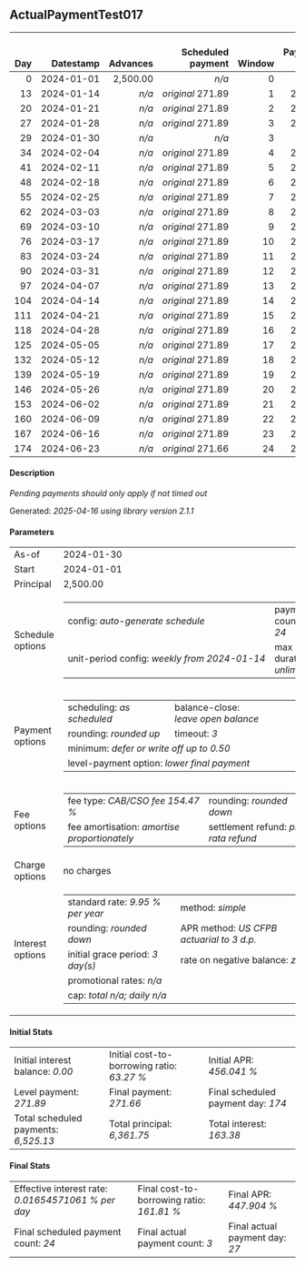<h2>ActualPaymentTest017</h2>
<table>
    <thead style="vertical-align: bottom;">
        <th style="text-align: right;">Day</th>
        <th style="text-align: right;">Datestamp</th>
        <th style="text-align: right;">Advances</th>
        <th style="text-align: right;">Scheduled payment</th>
        <th style="text-align: right;">Window</th>
        <th style="text-align: right;">Payment due</th>
        <th style="text-align: right;">Actual payments</th>
        <th style="text-align: right;">Generated payment</th>
        <th style="text-align: right;">Net effect</th>
        <th style="text-align: right;">Payment status</th>
        <th style="text-align: right;">Balance status</th>
        <th style="text-align: right;">Simple interest</th>
        <th style="text-align: right;">New interest</th>
        <th style="text-align: right;">New charges</th>
        <th style="text-align: right;">Principal portion</th>
        <th style="text-align: right;">Fee portion</th>
        <th style="text-align: right;">Interest portion</th>
        <th style="text-align: right;">Charges portion</th>
        <th style="text-align: right;">Fee refund</th>
        <th style="text-align: right;">Principal balance</th>
        <th style="text-align: right;">Fee balance</th>
        <th style="text-align: right;">Interest balance</th>
        <th style="text-align: right;">Charges balance</th>
        <th style="text-align: right;">Settlement figure</th>
        <th style="text-align: right;">Fee refund if&nbsp;settled</th>
    </thead>
    <tr style="text-align: right;">
        <td class="ci00">0</td>
        <td class="ci01" style="white-space: nowrap;">2024-01-01</td>
        <td class="ci02">2,500.00</td>
        <td class="ci03" style="white-space: nowrap;"><i>n/a<i></td>
        <td class="ci04">0</td>
        <td class="ci05">0.00</td>
        <td class="ci06"><i>n/a</i></td>
        <td class="ci07"><i>n/a</i></td>
        <td class="ci08">0.00</td>
        <td class="ci09"><i>none&nbsp;scheduled</i></td>
        <td class="ci10">open</td>
        <td class="ci13">0.0000</td>
        <td class="ci14">0.0000</td>
        <td class="ci15"><i>n/a</i></td>
        <td class="ci16">0.00</td>
        <td class="ci17">0.00</td>
        <td class="ci18">0.00</td>
        <td class="ci19">0.00</td>
        <td class="ci20">0.00</td>
        <td class="ci21">2,500.00</td>
        <td class="ci22">3,861.75</td>
        <td class="ci23">0.0000</td>
        <td class="ci24">0.00</td>
        <td class="ci25">6,361.75</td>
        <td class="ci26">3,861.75</td>
    </tr>
    <tr style="text-align: right;">
        <td class="ci00">13</td>
        <td class="ci01" style="white-space: nowrap;">2024-01-14</td>
        <td class="ci02"><i>n/a</i></td>
        <td class="ci03" style="white-space: nowrap;"><i>original</i> 271.89</td>
        <td class="ci04">1</td>
        <td class="ci05">271.89</td>
        <td class="ci06"><i>confirmed</i>&nbsp;271.89</td>
        <td class="ci07"><i>n/a</i></td>
        <td class="ci08">271.89</td>
        <td class="ci09"><i>payment&nbsp;made</i></td>
        <td class="ci10">open</td>
        <td class="ci13">22.5450</td>
        <td class="ci14">22.5450</td>
        <td class="ci15"><i>n/a</i></td>
        <td class="ci16">97.98</td>
        <td class="ci17">151.37</td>
        <td class="ci18">22.54</td>
        <td class="ci19">0.00</td>
        <td class="ci20">3,573.23</td>
        <td class="ci21">2,402.02</td>
        <td class="ci22">3,710.38</td>
        <td class="ci23">0.0000</td>
        <td class="ci24">0.00</td>
        <td class="ci25">2,539.17</td>
        <td class="ci26">3,573.23</td>
    </tr>
    <tr style="text-align: right;">
        <td class="ci00">20</td>
        <td class="ci01" style="white-space: nowrap;">2024-01-21</td>
        <td class="ci02"><i>n/a</i></td>
        <td class="ci03" style="white-space: nowrap;"><i>original</i> 271.89</td>
        <td class="ci04">2</td>
        <td class="ci05">271.89</td>
        <td class="ci06">271.89&nbsp;<i>timed&nbsp;out</i></td>
        <td class="ci07"><i>n/a</i></td>
        <td class="ci08">0.00</td>
        <td class="ci09"><i>missed&nbsp;payment</i></td>
        <td class="ci10">open</td>
        <td class="ci13">11.6638</td>
        <td class="ci14">11.6638</td>
        <td class="ci15"><i>n/a</i></td>
        <td class="ci16">0.00</td>
        <td class="ci17">0.00</td>
        <td class="ci18">0.00</td>
        <td class="ci19">0.00</td>
        <td class="ci20">3,417.88</td>
        <td class="ci21">2,402.02</td>
        <td class="ci22">3,710.38</td>
        <td class="ci23">11.6638</td>
        <td class="ci24">0.00</td>
        <td class="ci25">2,706.18</td>
        <td class="ci26">3,417.88</td>
    </tr>
    <tr style="text-align: right;">
        <td class="ci00">27</td>
        <td class="ci01" style="white-space: nowrap;">2024-01-28</td>
        <td class="ci02"><i>n/a</i></td>
        <td class="ci03" style="white-space: nowrap;"><i>original</i> 271.89</td>
        <td class="ci04">3</td>
        <td class="ci05">271.89</td>
        <td class="ci06"><i>pending</i>&nbsp;271.89</td>
        <td class="ci07"><i>n/a</i></td>
        <td class="ci08">271.89</td>
        <td class="ci09"><i>payment&nbsp;pending</i></td>
        <td class="ci10">open</td>
        <td class="ci13">11.6638</td>
        <td class="ci14">11.6638</td>
        <td class="ci15"><i>n/a</i></td>
        <td class="ci16">97.68</td>
        <td class="ci17">150.89</td>
        <td class="ci18">23.32</td>
        <td class="ci19">0.00</td>
        <td class="ci20">3,262.52</td>
        <td class="ci21">2,304.34</td>
        <td class="ci22">3,559.49</td>
        <td class="ci23">0.0000</td>
        <td class="ci24">0.00</td>
        <td class="ci25">&nbsp;</td>
        <td class="ci26">3,262.52</td>
    </tr>
    <tr style="text-align: right;">
        <td class="ci00">29</td>
        <td class="ci01" style="white-space: nowrap;">2024-01-30</td>
        <td class="ci02"><i>n/a</i></td>
        <td class="ci03" style="white-space: nowrap;"><i>n/a<i></td>
        <td class="ci04">3</td>
        <td class="ci05">0.00</td>
        <td class="ci06"><i>n/a</i></td>
        <td class="ci07"><i>n/a</i></td>
        <td class="ci08">0.00</td>
        <td class="ci09"><i>information&nbsp;only</i></td>
        <td class="ci10">open</td>
        <td class="ci13">3.1970</td>
        <td class="ci14">3.1970</td>
        <td class="ci15"><i>n/a</i></td>
        <td class="ci16">0.00</td>
        <td class="ci17">0.00</td>
        <td class="ci18">0.00</td>
        <td class="ci19">0.00</td>
        <td class="ci20">3,218.13</td>
        <td class="ci21">2,304.34</td>
        <td class="ci22">3,559.49</td>
        <td class="ci23">3.1970</td>
        <td class="ci24">0.00</td>
        <td class="ci25">2,648.89</td>
        <td class="ci26">3,218.13</td>
    </tr>
    <tr style="text-align: right;">
        <td class="ci00">34</td>
        <td class="ci01" style="white-space: nowrap;">2024-02-04</td>
        <td class="ci02"><i>n/a</i></td>
        <td class="ci03" style="white-space: nowrap;"><i>original</i> 271.89</td>
        <td class="ci04">4</td>
        <td class="ci05">271.89</td>
        <td class="ci06"><i>n/a</i></td>
        <td class="ci07"><i>n/a</i></td>
        <td class="ci08">271.89</td>
        <td class="ci09"><i>not&nbsp;yet&nbsp;due</i></td>
        <td class="ci10">open</td>
        <td class="ci13">7.9925</td>
        <td class="ci14">7.9925</td>
        <td class="ci15"><i>n/a</i></td>
        <td class="ci16">102.45</td>
        <td class="ci17">158.26</td>
        <td class="ci18">11.18</td>
        <td class="ci19">0.00</td>
        <td class="ci20">3,107.16</td>
        <td class="ci21">2,201.89</td>
        <td class="ci22">3,401.23</td>
        <td class="ci23">0.0000</td>
        <td class="ci24">0.00</td>
        <td class="ci25">2,767.85</td>
        <td class="ci26">3,107.16</td>
    </tr>
    <tr style="text-align: right;">
        <td class="ci00">41</td>
        <td class="ci01" style="white-space: nowrap;">2024-02-11</td>
        <td class="ci02"><i>n/a</i></td>
        <td class="ci03" style="white-space: nowrap;"><i>original</i> 271.89</td>
        <td class="ci04">5</td>
        <td class="ci05">271.89</td>
        <td class="ci06"><i>n/a</i></td>
        <td class="ci07"><i>n/a</i></td>
        <td class="ci08">271.89</td>
        <td class="ci09"><i>not&nbsp;yet&nbsp;due</i></td>
        <td class="ci10">open</td>
        <td class="ci13">10.6920</td>
        <td class="ci14">10.6920</td>
        <td class="ci15"><i>n/a</i></td>
        <td class="ci16">102.64</td>
        <td class="ci17">158.56</td>
        <td class="ci18">10.69</td>
        <td class="ci19">0.00</td>
        <td class="ci20">2,951.80</td>
        <td class="ci21">2,099.25</td>
        <td class="ci22">3,242.67</td>
        <td class="ci23">0.0000</td>
        <td class="ci24">0.00</td>
        <td class="ci25">2,662.01</td>
        <td class="ci26">2,951.80</td>
    </tr>
    <tr style="text-align: right;">
        <td class="ci00">48</td>
        <td class="ci01" style="white-space: nowrap;">2024-02-18</td>
        <td class="ci02"><i>n/a</i></td>
        <td class="ci03" style="white-space: nowrap;"><i>original</i> 271.89</td>
        <td class="ci04">6</td>
        <td class="ci05">271.89</td>
        <td class="ci06"><i>n/a</i></td>
        <td class="ci07"><i>n/a</i></td>
        <td class="ci08">271.89</td>
        <td class="ci09"><i>not&nbsp;yet&nbsp;due</i></td>
        <td class="ci10">open</td>
        <td class="ci13">10.1936</td>
        <td class="ci14">10.1936</td>
        <td class="ci15"><i>n/a</i></td>
        <td class="ci16">102.84</td>
        <td class="ci17">158.86</td>
        <td class="ci18">10.19</td>
        <td class="ci19">0.00</td>
        <td class="ci20">2,796.44</td>
        <td class="ci21">1,996.41</td>
        <td class="ci22">3,083.81</td>
        <td class="ci23">0.0000</td>
        <td class="ci24">0.00</td>
        <td class="ci25">2,555.67</td>
        <td class="ci26">2,796.44</td>
    </tr>
    <tr style="text-align: right;">
        <td class="ci00">55</td>
        <td class="ci01" style="white-space: nowrap;">2024-02-25</td>
        <td class="ci02"><i>n/a</i></td>
        <td class="ci03" style="white-space: nowrap;"><i>original</i> 271.89</td>
        <td class="ci04">7</td>
        <td class="ci05">271.89</td>
        <td class="ci06"><i>n/a</i></td>
        <td class="ci07"><i>n/a</i></td>
        <td class="ci08">271.89</td>
        <td class="ci09"><i>not&nbsp;yet&nbsp;due</i></td>
        <td class="ci10">open</td>
        <td class="ci13">9.6942</td>
        <td class="ci14">9.6942</td>
        <td class="ci15"><i>n/a</i></td>
        <td class="ci16">103.03</td>
        <td class="ci17">159.17</td>
        <td class="ci18">9.69</td>
        <td class="ci19">0.00</td>
        <td class="ci20">2,641.09</td>
        <td class="ci21">1,893.38</td>
        <td class="ci22">2,924.64</td>
        <td class="ci23">0.0000</td>
        <td class="ci24">0.00</td>
        <td class="ci25">2,448.82</td>
        <td class="ci26">2,641.09</td>
    </tr>
    <tr style="text-align: right;">
        <td class="ci00">62</td>
        <td class="ci01" style="white-space: nowrap;">2024-03-03</td>
        <td class="ci02"><i>n/a</i></td>
        <td class="ci03" style="white-space: nowrap;"><i>original</i> 271.89</td>
        <td class="ci04">8</td>
        <td class="ci05">271.89</td>
        <td class="ci06"><i>n/a</i></td>
        <td class="ci07"><i>n/a</i></td>
        <td class="ci08">271.89</td>
        <td class="ci09"><i>not&nbsp;yet&nbsp;due</i></td>
        <td class="ci10">open</td>
        <td class="ci13">9.1938</td>
        <td class="ci14">9.1938</td>
        <td class="ci15"><i>n/a</i></td>
        <td class="ci16">103.23</td>
        <td class="ci17">159.47</td>
        <td class="ci18">9.19</td>
        <td class="ci19">0.00</td>
        <td class="ci20">2,485.73</td>
        <td class="ci21">1,790.15</td>
        <td class="ci22">2,765.17</td>
        <td class="ci23">0.0000</td>
        <td class="ci24">0.00</td>
        <td class="ci25">2,341.48</td>
        <td class="ci26">2,485.73</td>
    </tr>
    <tr style="text-align: right;">
        <td class="ci00">69</td>
        <td class="ci01" style="white-space: nowrap;">2024-03-10</td>
        <td class="ci02"><i>n/a</i></td>
        <td class="ci03" style="white-space: nowrap;"><i>original</i> 271.89</td>
        <td class="ci04">9</td>
        <td class="ci05">271.89</td>
        <td class="ci06"><i>n/a</i></td>
        <td class="ci07"><i>n/a</i></td>
        <td class="ci08">271.89</td>
        <td class="ci09"><i>not&nbsp;yet&nbsp;due</i></td>
        <td class="ci10">open</td>
        <td class="ci13">8.6925</td>
        <td class="ci14">8.6925</td>
        <td class="ci15"><i>n/a</i></td>
        <td class="ci16">103.43</td>
        <td class="ci17">159.77</td>
        <td class="ci18">8.69</td>
        <td class="ci19">0.00</td>
        <td class="ci20">2,330.37</td>
        <td class="ci21">1,686.72</td>
        <td class="ci22">2,605.40</td>
        <td class="ci23">0.0000</td>
        <td class="ci24">0.00</td>
        <td class="ci25">2,233.64</td>
        <td class="ci26">2,330.37</td>
    </tr>
    <tr style="text-align: right;">
        <td class="ci00">76</td>
        <td class="ci01" style="white-space: nowrap;">2024-03-17</td>
        <td class="ci02"><i>n/a</i></td>
        <td class="ci03" style="white-space: nowrap;"><i>original</i> 271.89</td>
        <td class="ci04">10</td>
        <td class="ci05">271.89</td>
        <td class="ci06"><i>n/a</i></td>
        <td class="ci07"><i>n/a</i></td>
        <td class="ci08">271.89</td>
        <td class="ci09"><i>not&nbsp;yet&nbsp;due</i></td>
        <td class="ci10">open</td>
        <td class="ci13">8.1903</td>
        <td class="ci14">8.1903</td>
        <td class="ci15"><i>n/a</i></td>
        <td class="ci16">103.62</td>
        <td class="ci17">160.08</td>
        <td class="ci18">8.19</td>
        <td class="ci19">0.00</td>
        <td class="ci20">2,175.01</td>
        <td class="ci21">1,583.10</td>
        <td class="ci22">2,445.32</td>
        <td class="ci23">0.0000</td>
        <td class="ci24">0.00</td>
        <td class="ci25">2,125.30</td>
        <td class="ci26">2,175.01</td>
    </tr>
    <tr style="text-align: right;">
        <td class="ci00">83</td>
        <td class="ci01" style="white-space: nowrap;">2024-03-24</td>
        <td class="ci02"><i>n/a</i></td>
        <td class="ci03" style="white-space: nowrap;"><i>original</i> 271.89</td>
        <td class="ci04">11</td>
        <td class="ci05">271.89</td>
        <td class="ci06"><i>n/a</i></td>
        <td class="ci07"><i>n/a</i></td>
        <td class="ci08">271.89</td>
        <td class="ci09"><i>not&nbsp;yet&nbsp;due</i></td>
        <td class="ci10">open</td>
        <td class="ci13">7.6871</td>
        <td class="ci14">7.6871</td>
        <td class="ci15"><i>n/a</i></td>
        <td class="ci16">103.82</td>
        <td class="ci17">160.39</td>
        <td class="ci18">7.68</td>
        <td class="ci19">0.00</td>
        <td class="ci20">2,019.66</td>
        <td class="ci21">1,479.28</td>
        <td class="ci22">2,284.93</td>
        <td class="ci23">0.0000</td>
        <td class="ci24">0.00</td>
        <td class="ci25">2,016.44</td>
        <td class="ci26">2,019.66</td>
    </tr>
    <tr style="text-align: right;">
        <td class="ci00">90</td>
        <td class="ci01" style="white-space: nowrap;">2024-03-31</td>
        <td class="ci02"><i>n/a</i></td>
        <td class="ci03" style="white-space: nowrap;"><i>original</i> 271.89</td>
        <td class="ci04">12</td>
        <td class="ci05">271.89</td>
        <td class="ci06"><i>n/a</i></td>
        <td class="ci07"><i>n/a</i></td>
        <td class="ci08">271.89</td>
        <td class="ci09"><i>not&nbsp;yet&nbsp;due</i></td>
        <td class="ci10">open</td>
        <td class="ci13">7.1829</td>
        <td class="ci14">7.1829</td>
        <td class="ci15"><i>n/a</i></td>
        <td class="ci16">104.02</td>
        <td class="ci17">160.69</td>
        <td class="ci18">7.18</td>
        <td class="ci19">0.00</td>
        <td class="ci20">1,864.30</td>
        <td class="ci21">1,375.26</td>
        <td class="ci22">2,124.24</td>
        <td class="ci23">0.0000</td>
        <td class="ci24">0.00</td>
        <td class="ci25">1,907.09</td>
        <td class="ci26">1,864.30</td>
    </tr>
    <tr style="text-align: right;">
        <td class="ci00">97</td>
        <td class="ci01" style="white-space: nowrap;">2024-04-07</td>
        <td class="ci02"><i>n/a</i></td>
        <td class="ci03" style="white-space: nowrap;"><i>original</i> 271.89</td>
        <td class="ci04">13</td>
        <td class="ci05">271.89</td>
        <td class="ci06"><i>n/a</i></td>
        <td class="ci07"><i>n/a</i></td>
        <td class="ci08">271.89</td>
        <td class="ci09"><i>not&nbsp;yet&nbsp;due</i></td>
        <td class="ci10">open</td>
        <td class="ci13">6.6778</td>
        <td class="ci14">6.6778</td>
        <td class="ci15"><i>n/a</i></td>
        <td class="ci16">104.22</td>
        <td class="ci17">161.00</td>
        <td class="ci18">6.67</td>
        <td class="ci19">0.00</td>
        <td class="ci20">1,708.94</td>
        <td class="ci21">1,271.04</td>
        <td class="ci22">1,963.24</td>
        <td class="ci23">0.0000</td>
        <td class="ci24">0.00</td>
        <td class="ci25">1,797.23</td>
        <td class="ci26">1,708.94</td>
    </tr>
    <tr style="text-align: right;">
        <td class="ci00">104</td>
        <td class="ci01" style="white-space: nowrap;">2024-04-14</td>
        <td class="ci02"><i>n/a</i></td>
        <td class="ci03" style="white-space: nowrap;"><i>original</i> 271.89</td>
        <td class="ci04">14</td>
        <td class="ci05">271.89</td>
        <td class="ci06"><i>n/a</i></td>
        <td class="ci07"><i>n/a</i></td>
        <td class="ci08">271.89</td>
        <td class="ci09"><i>not&nbsp;yet&nbsp;due</i></td>
        <td class="ci10">open</td>
        <td class="ci13">6.1717</td>
        <td class="ci14">6.1717</td>
        <td class="ci15"><i>n/a</i></td>
        <td class="ci16">104.42</td>
        <td class="ci17">161.30</td>
        <td class="ci18">6.17</td>
        <td class="ci19">0.00</td>
        <td class="ci20">1,553.58</td>
        <td class="ci21">1,166.62</td>
        <td class="ci22">1,801.94</td>
        <td class="ci23">0.0000</td>
        <td class="ci24">0.00</td>
        <td class="ci25">1,686.87</td>
        <td class="ci26">1,553.58</td>
    </tr>
    <tr style="text-align: right;">
        <td class="ci00">111</td>
        <td class="ci01" style="white-space: nowrap;">2024-04-21</td>
        <td class="ci02"><i>n/a</i></td>
        <td class="ci03" style="white-space: nowrap;"><i>original</i> 271.89</td>
        <td class="ci04">15</td>
        <td class="ci05">271.89</td>
        <td class="ci06"><i>n/a</i></td>
        <td class="ci07"><i>n/a</i></td>
        <td class="ci08">271.89</td>
        <td class="ci09"><i>not&nbsp;yet&nbsp;due</i></td>
        <td class="ci10">open</td>
        <td class="ci13">5.6647</td>
        <td class="ci14">5.6647</td>
        <td class="ci15"><i>n/a</i></td>
        <td class="ci16">104.62</td>
        <td class="ci17">161.61</td>
        <td class="ci18">5.66</td>
        <td class="ci19">0.00</td>
        <td class="ci20">1,398.22</td>
        <td class="ci21">1,062.00</td>
        <td class="ci22">1,640.33</td>
        <td class="ci23">0.0000</td>
        <td class="ci24">0.00</td>
        <td class="ci25">1,576.00</td>
        <td class="ci26">1,398.22</td>
    </tr>
    <tr style="text-align: right;">
        <td class="ci00">118</td>
        <td class="ci01" style="white-space: nowrap;">2024-04-28</td>
        <td class="ci02"><i>n/a</i></td>
        <td class="ci03" style="white-space: nowrap;"><i>original</i> 271.89</td>
        <td class="ci04">16</td>
        <td class="ci05">271.89</td>
        <td class="ci06"><i>n/a</i></td>
        <td class="ci07"><i>n/a</i></td>
        <td class="ci08">271.89</td>
        <td class="ci09"><i>not&nbsp;yet&nbsp;due</i></td>
        <td class="ci10">open</td>
        <td class="ci13">5.1566</td>
        <td class="ci14">5.1566</td>
        <td class="ci15"><i>n/a</i></td>
        <td class="ci16">104.82</td>
        <td class="ci17">161.92</td>
        <td class="ci18">5.15</td>
        <td class="ci19">0.00</td>
        <td class="ci20">1,242.87</td>
        <td class="ci21">957.18</td>
        <td class="ci22">1,478.41</td>
        <td class="ci23">0.0000</td>
        <td class="ci24">0.00</td>
        <td class="ci25">1,464.61</td>
        <td class="ci26">1,242.87</td>
    </tr>
    <tr style="text-align: right;">
        <td class="ci00">125</td>
        <td class="ci01" style="white-space: nowrap;">2024-05-05</td>
        <td class="ci02"><i>n/a</i></td>
        <td class="ci03" style="white-space: nowrap;"><i>original</i> 271.89</td>
        <td class="ci04">17</td>
        <td class="ci05">271.89</td>
        <td class="ci06"><i>n/a</i></td>
        <td class="ci07"><i>n/a</i></td>
        <td class="ci08">271.89</td>
        <td class="ci09"><i>not&nbsp;yet&nbsp;due</i></td>
        <td class="ci10">open</td>
        <td class="ci13">4.6476</td>
        <td class="ci14">4.6476</td>
        <td class="ci15"><i>n/a</i></td>
        <td class="ci16">105.02</td>
        <td class="ci17">162.23</td>
        <td class="ci18">4.64</td>
        <td class="ci19">0.00</td>
        <td class="ci20">1,087.51</td>
        <td class="ci21">852.16</td>
        <td class="ci22">1,316.18</td>
        <td class="ci23">0.0000</td>
        <td class="ci24">0.00</td>
        <td class="ci25">1,352.72</td>
        <td class="ci26">1,087.51</td>
    </tr>
    <tr style="text-align: right;">
        <td class="ci00">132</td>
        <td class="ci01" style="white-space: nowrap;">2024-05-12</td>
        <td class="ci02"><i>n/a</i></td>
        <td class="ci03" style="white-space: nowrap;"><i>original</i> 271.89</td>
        <td class="ci04">18</td>
        <td class="ci05">271.89</td>
        <td class="ci06"><i>n/a</i></td>
        <td class="ci07"><i>n/a</i></td>
        <td class="ci08">271.89</td>
        <td class="ci09"><i>not&nbsp;yet&nbsp;due</i></td>
        <td class="ci10">open</td>
        <td class="ci13">4.1377</td>
        <td class="ci14">4.1377</td>
        <td class="ci15"><i>n/a</i></td>
        <td class="ci16">105.22</td>
        <td class="ci17">162.54</td>
        <td class="ci18">4.13</td>
        <td class="ci19">0.00</td>
        <td class="ci20">932.15</td>
        <td class="ci21">746.94</td>
        <td class="ci22">1,153.64</td>
        <td class="ci23">0.0000</td>
        <td class="ci24">0.00</td>
        <td class="ci25">1,240.32</td>
        <td class="ci26">932.15</td>
    </tr>
    <tr style="text-align: right;">
        <td class="ci00">139</td>
        <td class="ci01" style="white-space: nowrap;">2024-05-19</td>
        <td class="ci02"><i>n/a</i></td>
        <td class="ci03" style="white-space: nowrap;"><i>original</i> 271.89</td>
        <td class="ci04">19</td>
        <td class="ci05">271.89</td>
        <td class="ci06"><i>n/a</i></td>
        <td class="ci07"><i>n/a</i></td>
        <td class="ci08">271.89</td>
        <td class="ci09"><i>not&nbsp;yet&nbsp;due</i></td>
        <td class="ci10">open</td>
        <td class="ci13">3.6267</td>
        <td class="ci14">3.6267</td>
        <td class="ci15"><i>n/a</i></td>
        <td class="ci16">105.42</td>
        <td class="ci17">162.85</td>
        <td class="ci18">3.62</td>
        <td class="ci19">0.00</td>
        <td class="ci20">776.79</td>
        <td class="ci21">641.52</td>
        <td class="ci22">990.79</td>
        <td class="ci23">0.0000</td>
        <td class="ci24">0.00</td>
        <td class="ci25">1,127.41</td>
        <td class="ci26">776.79</td>
    </tr>
    <tr style="text-align: right;">
        <td class="ci00">146</td>
        <td class="ci01" style="white-space: nowrap;">2024-05-26</td>
        <td class="ci02"><i>n/a</i></td>
        <td class="ci03" style="white-space: nowrap;"><i>original</i> 271.89</td>
        <td class="ci04">20</td>
        <td class="ci05">271.89</td>
        <td class="ci06"><i>n/a</i></td>
        <td class="ci07"><i>n/a</i></td>
        <td class="ci08">271.89</td>
        <td class="ci09"><i>not&nbsp;yet&nbsp;due</i></td>
        <td class="ci10">open</td>
        <td class="ci13">3.1148</td>
        <td class="ci14">3.1148</td>
        <td class="ci15"><i>n/a</i></td>
        <td class="ci16">105.62</td>
        <td class="ci17">163.16</td>
        <td class="ci18">3.11</td>
        <td class="ci19">0.00</td>
        <td class="ci20">621.44</td>
        <td class="ci21">535.90</td>
        <td class="ci22">827.63</td>
        <td class="ci23">0.0000</td>
        <td class="ci24">0.00</td>
        <td class="ci25">1,013.98</td>
        <td class="ci26">621.44</td>
    </tr>
    <tr style="text-align: right;">
        <td class="ci00">153</td>
        <td class="ci01" style="white-space: nowrap;">2024-06-02</td>
        <td class="ci02"><i>n/a</i></td>
        <td class="ci03" style="white-space: nowrap;"><i>original</i> 271.89</td>
        <td class="ci04">21</td>
        <td class="ci05">271.89</td>
        <td class="ci06"><i>n/a</i></td>
        <td class="ci07"><i>n/a</i></td>
        <td class="ci08">271.89</td>
        <td class="ci09"><i>not&nbsp;yet&nbsp;due</i></td>
        <td class="ci10">open</td>
        <td class="ci13">2.6019</td>
        <td class="ci14">2.6019</td>
        <td class="ci15"><i>n/a</i></td>
        <td class="ci16">105.82</td>
        <td class="ci17">163.47</td>
        <td class="ci18">2.60</td>
        <td class="ci19">0.00</td>
        <td class="ci20">466.08</td>
        <td class="ci21">430.08</td>
        <td class="ci22">664.16</td>
        <td class="ci23">0.0000</td>
        <td class="ci24">0.00</td>
        <td class="ci25">900.05</td>
        <td class="ci26">466.08</td>
    </tr>
    <tr style="text-align: right;">
        <td class="ci00">160</td>
        <td class="ci01" style="white-space: nowrap;">2024-06-09</td>
        <td class="ci02"><i>n/a</i></td>
        <td class="ci03" style="white-space: nowrap;"><i>original</i> 271.89</td>
        <td class="ci04">22</td>
        <td class="ci05">271.89</td>
        <td class="ci06"><i>n/a</i></td>
        <td class="ci07"><i>n/a</i></td>
        <td class="ci08">271.89</td>
        <td class="ci09"><i>not&nbsp;yet&nbsp;due</i></td>
        <td class="ci10">open</td>
        <td class="ci13">2.0880</td>
        <td class="ci14">2.0880</td>
        <td class="ci15"><i>n/a</i></td>
        <td class="ci16">106.02</td>
        <td class="ci17">163.79</td>
        <td class="ci18">2.08</td>
        <td class="ci19">0.00</td>
        <td class="ci20">310.72</td>
        <td class="ci21">324.06</td>
        <td class="ci22">500.37</td>
        <td class="ci23">0.0000</td>
        <td class="ci24">0.00</td>
        <td class="ci25">785.60</td>
        <td class="ci26">310.72</td>
    </tr>
    <tr style="text-align: right;">
        <td class="ci00">167</td>
        <td class="ci01" style="white-space: nowrap;">2024-06-16</td>
        <td class="ci02"><i>n/a</i></td>
        <td class="ci03" style="white-space: nowrap;"><i>original</i> 271.89</td>
        <td class="ci04">23</td>
        <td class="ci05">271.89</td>
        <td class="ci06"><i>n/a</i></td>
        <td class="ci07"><i>n/a</i></td>
        <td class="ci08">271.89</td>
        <td class="ci09"><i>not&nbsp;yet&nbsp;due</i></td>
        <td class="ci10">open</td>
        <td class="ci13">1.5732</td>
        <td class="ci14">1.5732</td>
        <td class="ci15"><i>n/a</i></td>
        <td class="ci16">106.22</td>
        <td class="ci17">164.10</td>
        <td class="ci18">1.57</td>
        <td class="ci19">0.00</td>
        <td class="ci20">155.36</td>
        <td class="ci21">217.84</td>
        <td class="ci22">336.27</td>
        <td class="ci23">0.0000</td>
        <td class="ci24">0.00</td>
        <td class="ci25">554.11</td>
        <td class="ci26">155.36</td>
    </tr>
    <tr style="text-align: right;">
        <td class="ci00">174</td>
        <td class="ci01" style="white-space: nowrap;">2024-06-23</td>
        <td class="ci02"><i>n/a</i></td>
        <td class="ci03" style="white-space: nowrap;"><i>original</i> 271.66</td>
        <td class="ci04">24</td>
        <td class="ci05">271.66</td>
        <td class="ci06"><i>n/a</i></td>
        <td class="ci07"><i>n/a</i></td>
        <td class="ci08">271.66</td>
        <td class="ci09"><i>not&nbsp;yet&nbsp;due</i></td>
        <td class="ci10">open</td>
        <td class="ci13">1.0574</td>
        <td class="ci14">1.0574</td>
        <td class="ci15"><i>n/a</i></td>
        <td class="ci16">106.34</td>
        <td class="ci17">164.27</td>
        <td class="ci18">1.05</td>
        <td class="ci19">0.00</td>
        <td class="ci20">0.00</td>
        <td class="ci21">111.50</td>
        <td class="ci22">172.00</td>
        <td class="ci23">0.0000</td>
        <td class="ci24">0.00</td>
        <td class="ci25">283.50</td>
        <td class="ci26">0.00</td>
    </tr>
</table>

<h4>Description</h4>
<p><i>Pending payments should only apply if not timed out</i></p>
<p>Generated: <i>2025-04-16 using library version 2.1.1</i></p>
<h4>Parameters</h4>
<table>
    <tr>
        <td>As-of</td>
        <td>2024-01-30</td>
    </tr>
    <tr>
        <td>Start</td>
        <td>2024-01-01</td>
    </tr>
    <tr>
        <td>Principal</td>
        <td>2,500.00</td>
    </tr>
    <tr>
        <td>Schedule options</td>
        <td>
            <table>
                <tr>
                    <td>config: <i>auto-generate schedule</i></td>
                    <td>payment count: <i>24</i></td>
                </tr>
                <tr>
                    <td style="white-space: nowrap;">unit-period config: <i>weekly from 2024-01-14</i></td>
                    <td>max duration: <i>unlimited</i></td>
                </tr>
            </table>
        </td>
    </tr>
    <tr>
        <td>Payment options</td>
        <td>
            <table>
                <tr>
                    <td>scheduling: <i>as scheduled</i></td>
                    <td>balance-close: <i>leave&nbsp;open&nbsp;balance</i></td>
                </tr>
                <tr>
                    <td>rounding: <i>rounded up</i></td>
                    <td>timeout: <i>3</i></td>
                </tr>
                <tr>
                    <td colspan='2'>minimum: <i>defer&nbsp;or&nbsp;write&nbsp;off&nbsp;up&nbsp;to&nbsp;0.50</i></td>
                </tr>
                <tr>
                    <td colspan='2'>level-payment option: <i>lower&nbsp;final&nbsp;payment</i></td>
                </tr>
            </table>
        </td>
    </tr>
    <tr>
        <td>Fee options</td>
        <td>
            <table>
                <tr>
                    <td>fee type: <i><i>CAB/CSO fee</i> 154.47 %</i></td>
                    <td>rounding: <i>rounded down</i></td>
                </tr>
                <tr>
                    <td>fee amortisation: <i>amortise proportionately</i></td>
                    <td>settlement refund: <i>pro-rata refund</i></td>
                </tr>
            </table>
        </td>
    </tr>
    <tr>
        <td>Charge options</td>
        <td>no charges
        </td>
    </tr>
    <tr>
        <td>Interest options</td>
        <td>
            <table>
                <tr>
                    <td>standard rate: <i>9.95 % per year</i></td>
                    <td>method: <i>simple</i></td>
                </tr>
                <tr>
                    <td>rounding: <i>rounded down</i></td>
                    <td>APR method: <i>US CFPB actuarial to 3 d.p.</i></td>
                </tr>
                <tr>
                    <td>initial grace period: <i>3 day(s)</i></td>
                    <td>rate on negative balance: <i>zero</i></td>
                </tr>
                <tr>
                    <td colspan="2">promotional rates: <i><i>n/a</i></i></td>
                </tr>
                <tr>
                    <td colspan="2">cap: <i>total <i>n/a</i>; daily <i>n/a</i></td>
                </tr>
            </table>
        </td>
    </tr>
</table>
<h4>Initial Stats</h4>
<table>
    <tr>
        <td>Initial interest balance: <i>0.00</i></td>
        <td>Initial cost-to-borrowing ratio: <i>63.27 %</i></td>
        <td>Initial APR: <i>456.041 %</i></td>
    </tr>
    <tr>
        <td>Level payment: <i>271.89</i></td>
        <td>Final payment: <i>271.66</i></td>
        <td>Final scheduled payment day: <i>174</i></td>
    </tr>
    <tr>
        <td>Total scheduled payments: <i>6,525.13</i></td>
        <td>Total principal: <i>6,361.75</i></td>
        <td>Total interest: <i>163.38</i></td>
    </tr>
</table>

<h4>Final Stats</h4>
<table>
    <tr>
        <td>Effective interest rate: <i>0.01654571061 % per day</i></td>
        <td>Final cost-to-borrowing ratio: <i>161.81 %</i></td>
        <td>Final APR: <i>447.904 %</i></td>
    </tr>
    <tr>
        <td>Final scheduled payment count: <i>24</i></td>
        <td>Final actual payment count: <i>3</i></td>
        <td>Final actual payment day: <i>27</i></td>
    </tr>
</table>

